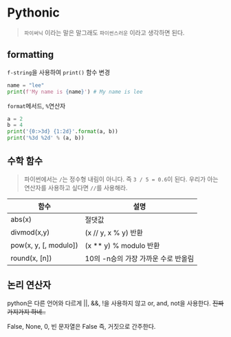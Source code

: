 # Pythonic

> `파이써닉` 이라는 말은 말그래도 `파이썬스러운` 이라고 생각하면 된다.

## formatting

`f-string`을 사용하여 `print()` 함수 변경

```py
name = "lee"
print(f'My name is {name}') # My name is lee
```

`format`메서드, `%`연산자

```py
a = 2
b = 4
print('{0:>3d} {1:2d}'.format(a, b))
print('%3d %2d' % (a, b))
```

## 수학 함수

> 파이썬에서는 `/`는 정수형 내림이 아니다. 즉 `3 / 5 = 0.6`이 된다.
> 우리가 아는 연산자를 사용하고 싶다면 `//`를 사용해라.

| 함수                  | 설명                                |
| --------------------- | ----------------------------------- |
| abs(x)                | 절댓값                              |
| divmod(x,y)           | (x // y, x % y) 반환                |
| pow(x, y, [, modulo]) | (x \*\* y) % modulo 반환            |
| round(x, [n])         | 10의 -n승의 가장 가까운 수로 반올림 |

## 논리 연산자

python은 다른 언어와 다르게 ||, &&, !을 사용하지 않고 or, and, not을 사용한다.
~~진짜 가지가지 하네..~~

False, None, 0, 빈 문자열은 False 즉, 거짓으로 간주한다.
